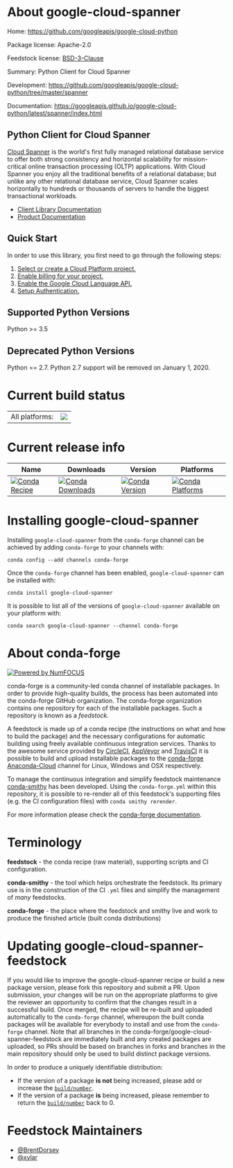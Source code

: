 About google-cloud-spanner
==========================

Home: https://github.com/googleapis/google-cloud-python

Package license: Apache-2.0

Feedstock license: [BSD-3-Clause](https://github.com/conda-forge/google-cloud-spanner-feedstock/blob/master/LICENSE.txt)

Summary: Python Client for Cloud Spanner

Development: https://github.com/googleapis/google-cloud-python/tree/master/spanner

Documentation: https://googleapis.github.io/google-cloud-python/latest/spanner/index.html

Python Client for Cloud Spanner
-------------------------

[Cloud Spanner]() is the world's first fully managed relational database service
to offer both strong consistency and horizontal scalability for
mission-critical online transaction processing (OLTP) applications. With Cloud
Spanner you enjoy all the traditional benefits of a relational database; but
unlike any other relational database service, Cloud Spanner scales horizontally
to hundreds or thousands of servers to handle the biggest transactional
workloads.

- [Client Library Documentation](https://googleapis.github.io/google-cloud-python/latest/spanner/index.html)
- [Product Documentation](https://cloud.google.com/spanner/docs)

Quick Start
-----------

In order to use this library, you first need to go through the following steps:

1. [Select or create a Cloud Platform project.](https://console.cloud.google.com/project)
2. [Enable billing for your project.](https://cloud.google.com/billing/docs/how-to/modify-project#enable_billing_for_a_project)
3. [Enable the Google Cloud Language API.](https://cloud.google.com/natural-language)
4. [Setup Authentication.](https://googleapis.github.io/google-cloud-python/latest/core/auth.html)

Supported Python Versions
-----------
Python >= 3.5

Deprecated Python Versions
-----------
Python == 2.7. Python 2.7 support will be removed on January 1, 2020.


Current build status
====================


<table><tr><td>All platforms:</td>
    <td>
      <a href="https://dev.azure.com/conda-forge/feedstock-builds/_build/latest?definitionId=6610&branchName=master">
        <img src="https://dev.azure.com/conda-forge/feedstock-builds/_apis/build/status/google-cloud-spanner-feedstock?branchName=master">
      </a>
    </td>
  </tr>
</table>

Current release info
====================

| Name | Downloads | Version | Platforms |
| --- | --- | --- | --- |
| [![Conda Recipe](https://img.shields.io/badge/recipe-google--cloud--spanner-green.svg)](https://anaconda.org/conda-forge/google-cloud-spanner) | [![Conda Downloads](https://img.shields.io/conda/dn/conda-forge/google-cloud-spanner.svg)](https://anaconda.org/conda-forge/google-cloud-spanner) | [![Conda Version](https://img.shields.io/conda/vn/conda-forge/google-cloud-spanner.svg)](https://anaconda.org/conda-forge/google-cloud-spanner) | [![Conda Platforms](https://img.shields.io/conda/pn/conda-forge/google-cloud-spanner.svg)](https://anaconda.org/conda-forge/google-cloud-spanner) |

Installing google-cloud-spanner
===============================

Installing `google-cloud-spanner` from the `conda-forge` channel can be achieved by adding `conda-forge` to your channels with:

```
conda config --add channels conda-forge
```

Once the `conda-forge` channel has been enabled, `google-cloud-spanner` can be installed with:

```
conda install google-cloud-spanner
```

It is possible to list all of the versions of `google-cloud-spanner` available on your platform with:

```
conda search google-cloud-spanner --channel conda-forge
```


About conda-forge
=================

[![Powered by NumFOCUS](https://img.shields.io/badge/powered%20by-NumFOCUS-orange.svg?style=flat&colorA=E1523D&colorB=007D8A)](http://numfocus.org)

conda-forge is a community-led conda channel of installable packages.
In order to provide high-quality builds, the process has been automated into the
conda-forge GitHub organization. The conda-forge organization contains one repository
for each of the installable packages. Such a repository is known as a *feedstock*.

A feedstock is made up of a conda recipe (the instructions on what and how to build
the package) and the necessary configurations for automatic building using freely
available continuous integration services. Thanks to the awesome service provided by
[CircleCI](https://circleci.com/), [AppVeyor](https://www.appveyor.com/)
and [TravisCI](https://travis-ci.com/) it is possible to build and upload installable
packages to the [conda-forge](https://anaconda.org/conda-forge)
[Anaconda-Cloud](https://anaconda.org/) channel for Linux, Windows and OSX respectively.

To manage the continuous integration and simplify feedstock maintenance
[conda-smithy](https://github.com/conda-forge/conda-smithy) has been developed.
Using the ``conda-forge.yml`` within this repository, it is possible to re-render all of
this feedstock's supporting files (e.g. the CI configuration files) with ``conda smithy rerender``.

For more information please check the [conda-forge documentation](https://conda-forge.org/docs/).

Terminology
===========

**feedstock** - the conda recipe (raw material), supporting scripts and CI configuration.

**conda-smithy** - the tool which helps orchestrate the feedstock.
                   Its primary use is in the construction of the CI ``.yml`` files
                   and simplify the management of *many* feedstocks.

**conda-forge** - the place where the feedstock and smithy live and work to
                  produce the finished article (built conda distributions)


Updating google-cloud-spanner-feedstock
=======================================

If you would like to improve the google-cloud-spanner recipe or build a new
package version, please fork this repository and submit a PR. Upon submission,
your changes will be run on the appropriate platforms to give the reviewer an
opportunity to confirm that the changes result in a successful build. Once
merged, the recipe will be re-built and uploaded automatically to the
`conda-forge` channel, whereupon the built conda packages will be available for
everybody to install and use from the `conda-forge` channel.
Note that all branches in the conda-forge/google-cloud-spanner-feedstock are
immediately built and any created packages are uploaded, so PRs should be based
on branches in forks and branches in the main repository should only be used to
build distinct package versions.

In order to produce a uniquely identifiable distribution:
 * If the version of a package **is not** being increased, please add or increase
   the [``build/number``](https://conda.io/docs/user-guide/tasks/build-packages/define-metadata.html#build-number-and-string).
 * If the version of a package **is** being increased, please remember to return
   the [``build/number``](https://conda.io/docs/user-guide/tasks/build-packages/define-metadata.html#build-number-and-string)
   back to 0.

Feedstock Maintainers
=====================

* [@BrentDorsey](https://github.com/BrentDorsey/)
* [@xylar](https://github.com/xylar/)

